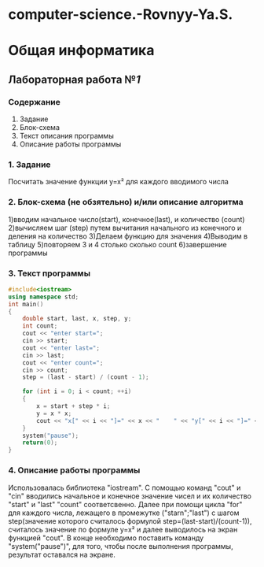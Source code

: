 # computer-science.-Rovnyy-Ya.S.

# Общая информатика
## Лабораторная работа №_1_
### Содержание
1. Задание
2. Блок-схема
3. Текст описания программы
4. Описание работы программы
### 1. Задание
Посчитать значение функции y=x² для каждого вводимого числа

### 2. Блок-схема (не обзятельно) и/или описание алгоритма

1)вводим начальное число(start), конечное(last), и количество (count)
2)вычисляем шаг (step) путем вычитания начального из конечного и деления на количество 
3)Делаем функцию для значения
4)Выводим в таблицу
5)повторяем 3 и 4 столько сколько count 
6)завершение программы
### 3. Текст программы

```c++
#include<iostream>
using namespace std;
int main()
{
	double start, last, x, step, y;
	int count;
	cout << "enter start=";
	cin >> start;
	cout << "enter last=";
	cin >> last;
	cout << "enter count=";
	cin >> count;
	step = (last - start) / (count - 1);

	for (int i = 0; i < count; ++i)
	{
		x = start + step * i;
		y = x * x;
		cout << "x[" << i << "]=" << x << "    " << "y[" << i << "]=" << y << endl;
	}
	system("pause");
	return(0);
}
```
### 4. Описание работы программы
Использовалась библиотека "iostream". C помощью команд "cout" и "сin" вводились начальное и конечное значение чисел и их количество "start" и "last" "count" соответсвенно. Далее при помощи цикла "for" для каждого числа, лежащего в промежутке ("starn";"last") с шагом step(значение которого считалось формулой 
step=(last-start)/(count-1)), считалось значение по формуле y=x² и далее выводилось на экран функцией "cout". В конце необходимо поставить команду "system("pause")", для того, чтобы после выполнения программы, результат оставался на экране.
